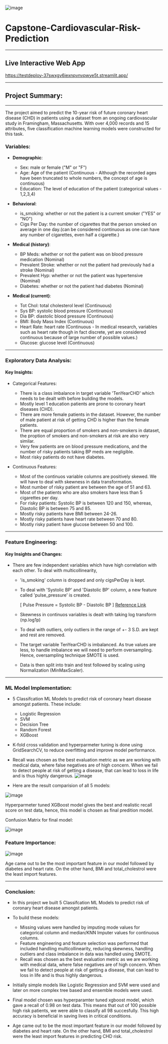  ![image](https://github.com/sidpatondikar/Capstone-Cardiovascular-Risk-Prediction/assets/83869822/46d95566-7e76-454e-95d5-86ed83b87d53) 
 # Capstone-Cardiovascular-Risk-Prediction
----------------------------------------------------------------
## Live Interactive Web App
https://testdeploy-37swxgv6iexnpvnvpwye5t.streamlit.app/

----------------------------------------------------------------

## Project Summary:
------------------------------------------------------------
The project aimed to predict the 10-year risk of future coronary heart disease (CHD) in patients using a dataset from an ongoing cardiovascular study in Framingham, Massachusetts. With over 4,000 records and 15 attributes, five classification machine learning models were constructed for this task.


### Variables:
- **Demographic**:

   - Sex: male or female ("M" or "F")
   - Age: Age of the patient (Continuous - Although the recorded ages have been truncated to whole numbers, the concept of age is continuous)
   - Education: The level of education of the patient (categorical values - 1,2,3,4)

- **Behavioral**:

  - is_smoking: whether or not the patient is a current smoker ("YES" or "NO")
  - Cigs Per Day: the number of cigarettes that the person smoked on average in one day.(can be considered continuous as one can have any number of cigarettes, even half a cigarette.)

- **Medical (history)**:

  - BP Meds: whether or not the patient was on blood pressure medication (Nominal)
  - Prevalent Stroke: whether or not the patient had previously had a stroke (Nominal)
  - Prevalent Hyp: whether or not the patient was hypertensive (Nominal)
  - Diabetes: whether or not the patient had diabetes (Nominal)

- **Medical (current)**:

  - Tot Chol: total cholesterol level (Continuous)
  - Sys BP: systolic blood pressure (Continuous)
  - Dia BP: diastolic blood pressure (Continuous)
  - BMI: Body Mass Index (Continuous)
  - Heart Rate: heart rate (Continuous - In medical research, variables such as heart rate though in fact discrete, yet are considered continuous because of large number of possible values.)
  - Glucose: glucose level (Continuous)

 ----------------------------------------------------
 ### Exploratory Data Analysis:

 #### Key Insights:
 
- Categorical Features:
  - There is a class imbalance in target variable 'TenYearCHD' which needs to be dealt with before building the models.
  - Mostly level 1 education patients are prone to coronary heart diseases (CHD).
  - There are more female patients in the dataset. However, the number of male patient at risk of getting CHD is higher than the female patients.
  - There are equal proportion of smokers and non-smokers in dataset, the proption of smokers and non-smokers at risk are also very similar.
  - Very few patients are on blood pressure medications, and the number of risky patients taking BP meds are negligible.
  - Most risky patients do not have diabetes.

- Continuous Features:
  - Most of the continuos variable columns are positively skewed. We will have to deal with skewness in data transformation.
  - Most number of risky patient are between the age of 51 and 63.
  - Most of the patients who are also smokers have less than 5 cigarettes per day.
  - For risky patients: Systolic BP is between 120 and 150, whereas, Diastolic BP is between 75 and 85.
  - Mostly risky patients have BMI between 24-26.
  - Mostly risky patients have heart rate between 70 and 80.
  - Mostly risky patient have glucose between 50 and 100.

--------------------------------------------------------------

### Feature Engineering:

#### Key Insights and Changes:

- There are few independent variables which have high correlation with each other. To deal with multicollinearity,
  - 'is_smoking' column is dropped and only cigsPerDay is kept.
  - To deal with 'Systolic BP' and 'Diastolic BP' column, a new feature called 'pulse_pressure' is created.

    [ Pulse Pressure = Systolic BP - Diastolic BP ]  [Reference Link](https://my.clevelandclinic.org/health/symptoms/21629-pulse-pressure)

  - Skewness in continuos variables is dealt with taking log transform (np.log1p)
  - To deal with outliers, only outliers in the range of +- 3 S.D. are kept and rest are removed.
  - The target variable TenYearCHD is imbalanced. As true values are less, to handle imbalance we will need to perform oversampling. Hence, oversampling technique SMOTE is used.
  - Data is then split into train and test followed by scaling using Normalization (MinMaxScaler).

--------------------------------------------------------------------

### ML Model Implementation:

- 5 Classifcation ML Models to predict risk of coronary heart disease amongst patients. These include:
  - Logistic Regression
  - SVM
  - Decision Tree
  - Random Forest
  - XGBoost

- K-fold cross validation and hyperparmeter tuning is done using GridSearchCV, to reduce overfitting and improve model performance.
- Recall was chosen as the best evaluation metric as we are working with medical data, where false negatives are of high concern. When we fail to detect people at risk of getting a disease, that can lead to loss in life and is thus highly dangerous.
  ![image](https://github.com/sidpatondikar/Capstone-Cardiovascular-Risk-Prediction/assets/83869822/d8054cf5-4583-4bfa-b143-6ea007d013b5)

- Here are the result comparision of all 5 models:

![image](https://github.com/sidpatondikar/Capstone-Cardiovascular-Risk-Prediction/assets/83869822/6fd8911a-6403-4734-80a6-e758ade79e5d)


Hyperparmeter tuned XGBoost model gives the best and realistic recall score on test data, hence, this model is chosen as final predition model.

Confusion Matrix for final model:

![image](https://github.com/sidpatondikar/Capstone-Cardiovascular-Risk-Prediction/assets/83869822/68cb0bd7-6b7f-450a-b46b-2fe3b15f70a4)


### Feature Importance:

![image](https://github.com/sidpatondikar/Capstone-Cardiovascular-Risk-Prediction/assets/83869822/938fadb2-efa6-4f6f-9574-6262a663beca)


Age came out to be the most important feature in our model followed by diabetes and heart rate. On the other hand, BMI and total_cholestrol were the least import features.

------------------------------------------------------------

### Conclusion:

- In this project we built 5 Classifcation ML Models to predict risk of coronary heart disease amongst patients.
- To build these models:
   - Missing values were handled by imputing mode values for categorical column and median/KNN Imputer values for continuous columns.
   - Feature engineering and feature selection was performed that included handling multicollinearity, reducing skewness, handling outliers and class imbalance in data was handled using SMOTE.
   - Recall was chosen as the best evaluation metric as we are working with medical data, where false negatives are of high concern. When we fail to detect people at risk of getting a disease, that can lead to loss in life and is thus highly dangerous.

- Initially simple models like Logistic Regression and SVM were used and later on more complex tree based and ensemble models were used.

- Final model chosen was hyperparamter tuned xgboost model, which gave a recall of 0.98 on test data. This means that out of 100 possible high risk patients, we were able to classify all 98 succesfully. This high accuracy is beneficial in saving lives in critical conditions.

- Age came out to be the most important feature in our model followed by diabetes and heart rate. On the other hand,  BMI and total_cholestrol were the least import features in predicting CHD risk.

